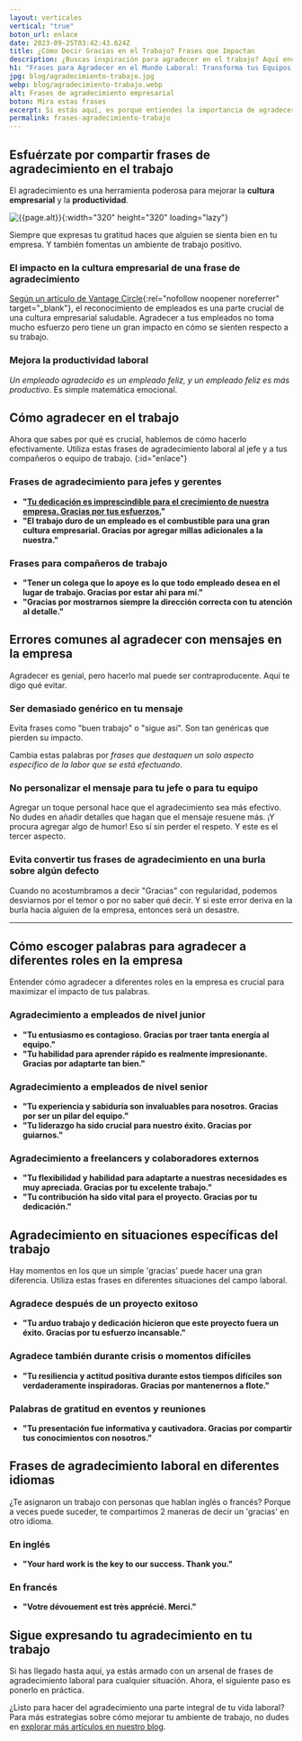 ```yaml
---
layout: verticales
vertical: "true"
boton_url: enlace
date: 2023-09-25T03:42:43.624Z
title: ¿Cómo Decir Gracias en el Trabajo? Frases que Impactan
description: ¿Buscas inspiración para agradecer en el trabajo? Aquí encontrarás las frases que te harán brillar. ✨ ¡Lee más e impulsa tu carrera! 🌱
h1: "Frases para Agradecer en el Mundo Laboral: Transforma tus Equipos y tu Carrera"
jpg: blog/agradecimiento-trabajo.jpg
webp: blog/agradecimiento-trabajo.webp
alt: Frases de agradecimiento empresarial
boton: Mira estas frases
excerpt: Si estás aquí, es porque entiendes la importancia de agradecer en el ámbito laboral. **Agradecer no es solo cortesía, es una estrategia de negocio**. Aquí te mostramos cómo y por qué deberías incorporar frases de agradecimiento en tu vida laboral.
permalink: frases-agradecimiento-trabajo
---
```

## Esfuérzate por compartir frases de agradecimiento en el trabajo

El agradecimiento es una herramienta poderosa para mejorar la **cultura empresarial** y la **productividad**.

![{{page.alt}}]({{site.baseurl}}/img/{{page.webp}} "Agradecimiento por apoyo"){:width="320" height="320" loading="lazy"}

Siempre que expresas tu gratitud haces que alguien se sienta bien en tu empresa. Y también fomentas un ambiente de trabajo positivo.

### El impacto en la cultura empresarial de una frase de agradecimiento

[Según un artículo de Vantage Circle](https://blog.vantagecircle.com/es/reconocimiento-del-empleado/){:rel="nofollow noopener noreferrer" target="_blank"}, el reconocimiento de empleados es una parte crucial de una cultura empresarial saludable. Agradecer a tus empleados no toma mucho esfuerzo pero tiene un gran impacto en cómo se sienten respecto a su trabajo.

### Mejora la productividad laboral

*Un empleado agradecido es un empleado feliz, y un empleado feliz es más productivo*. Es simple matemática emocional.

## Cómo agradecer en el trabajo

Ahora que sabes por qué es crucial, hablemos de cómo hacerlo efectivamente. Utiliza estas frases de agradecimiento laboral al jefe y a tus compañeros o equipo de trabajo.
{:id="enlace"}

### Frases de agradecimiento para jefes y gerentes

* **"[Tu dedicación es imprescindible para el crecimiento de nuestra empresa. Gracias por tus esfuerzos.]({{'frases-agradecimiento-trabajo/tu-dedicacion-imprescindible-para-empresa'|relative_url}})"**
* **"El trabajo duro de un empleado es el combustible para una gran cultura empresarial. Gracias por agregar millas adicionales a la nuestra."**

### Frases para compañeros de trabajo

* **"Tener un colega que lo apoye es lo que todo empleado desea en el lugar de trabajo. Gracias por estar ahí para mí."**
* **"Gracias por mostrarnos siempre la dirección correcta con tu atención al detalle."**

## Errores comunes al agradecer con mensajes en la empresa

Agradecer es genial, pero hacerlo mal puede ser contraproducente. Aquí te digo qué evitar.

### Ser demasiado genérico en tu mensaje

Evita frases como "buen trabajo" o "sigue así". Son tan genéricas que pierden su impacto.

Cambia estas palabras por *frases que destaquen un solo aspecto específico de la labor que se está efectuando*.

### No personalizar el mensaje para tu jefe o para tu equipo

Agregar un toque personal hace que el agradecimiento sea más efectivo. No dudes en añadir detalles que hagan que el mensaje resuene más. ¡Y procura agregar algo de humor! Eso sí sin perder el respeto. Y este es el tercer aspecto.

### Evita convertir tus frases de agradecimiento en una burla sobre algún defecto

Cuando no acostumbramos a decir "Gracias" con regularidad, podemos desviarnos por el temor o por no saber qué decir. Y si este error deriva en la burla hacia alguien de la empresa, entonces será un desastre.

- - -

## Cómo escoger palabras para agradecer a diferentes roles en la empresa

Entender cómo agradecer a diferentes roles en la empresa es crucial para maximizar el impacto de tus palabras.

### Agradecimiento a empleados de nivel junior

* **"Tu entusiasmo es contagioso. Gracias por traer tanta energía al equipo."**
* **"Tu habilidad para aprender rápido es realmente impresionante. Gracias por adaptarte tan bien."**

### Agradecimiento a empleados de nivel senior

* **"Tu experiencia y sabiduría son invaluables para nosotros. Gracias por ser un pilar del equipo."**
* **"Tu liderazgo ha sido crucial para nuestro éxito. Gracias por guiarnos."**

### Agradecimiento a freelancers y colaboradores externos

* **"Tu flexibilidad y habilidad para adaptarte a nuestras necesidades es muy apreciada. Gracias por tu excelente trabajo."**
* **"Tu contribución ha sido vital para el proyecto. Gracias por tu dedicación."**

## Agradecimiento en situaciones específicas del trabajo

Hay momentos en los que un simple 'gracias' puede hacer una gran diferencia. Utiliza estas frases en diferentes situaciones del campo laboral.

### Agradece después de un proyecto exitoso

* **"Tu arduo trabajo y dedicación hicieron que este proyecto fuera un éxito. Gracias por tu esfuerzo incansable."**

### Agradece también durante crisis o momentos difíciles

* **"Tu resiliencia y actitud positiva durante estos tiempos difíciles son verdaderamente inspiradoras. Gracias por mantenernos a flote."**

### Palabras de gratitud en eventos y reuniones

* **"Tu presentación fue informativa y cautivadora. Gracias por compartir tus conocimientos con nosotros."**

## Frases de agradecimiento laboral en diferentes idiomas

¿Te asignaron un trabajo con personas que hablan inglés o francés? Porque a veces puede suceder, te compartimos 2 maneras de decir un 'gracias' en otro idioma.

### En inglés

* **"Your hard work is the key to our success. Thank you."**

### En francés

* **"Votre dévouement est très apprécié. Merci."**

## Sigue expresando tu agradecimiento en tu trabajo

Si has llegado hasta aquí, ya estás armado con un arsenal de frases de agradecimiento laboral para cualquier situación. Ahora, el siguiente paso es ponerlo en práctica.

¿Listo para hacer del agradecimiento una parte integral de tu vida laboral? Para más estrategias sobre cómo mejorar tu ambiente de trabajo, no dudes en [explorar más artículos en nuestro blog]({{'reflexiones'|relative_url}}).